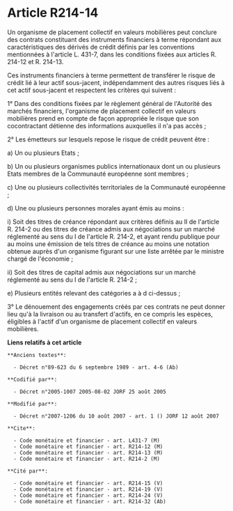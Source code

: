 # Article R214-14

Un organisme de placement collectif en valeurs mobilières peut conclure des contrats constituant des instruments financiers à
terme répondant aux caractéristiques des dérivés de crédit définis par les conventions mentionnées à l'article L. 431-7, dans
les conditions fixées aux articles R. 214-12 et R. 214-13.

Ces instruments financiers à terme permettent de transférer le risque de crédit lié à leur actif sous-jacent, indépendamment
des autres risques liés à cet actif sous-jacent et respectent les critères qui suivent :

1° Dans des conditions fixées par le règlement général de l'Autorité des marchés financiers, l'organisme de placement
collectif en valeurs mobilières prend en compte de façon appropriée le risque que son cocontractant détienne des informations
auxquelles il n'a pas accès ;

2° Les émetteurs sur lesquels repose le risque de crédit peuvent être :

a) Un ou plusieurs Etats ;

b) Un ou plusieurs organismes publics internationaux dont un ou plusieurs Etats membres de la Communauté européenne sont
membres ;

c) Une ou plusieurs collectivités territoriales de la Communauté européenne ;

d) Une ou plusieurs personnes morales ayant émis au moins :

i) Soit des titres de créance répondant aux critères définis au II de l'article R. 214-2 ou des titres de créance admis aux
négociations sur un marché réglementé au sens du I de l'article R. 214-2, et ayant rendu publique pour au moins une émission
de tels titres de créance au moins une notation obtenue auprès d'un organisme figurant sur une liste arrêtée par le ministre
chargé de l'économie ;

ii) Soit des titres de capital admis aux négociations sur un marché réglementé au sens du I de l'article R. 214-2 ;

e) Plusieurs entités relevant des catégories a à d ci-dessus ;

3° Le dénouement des engagements créés par ces contrats ne peut donner lieu qu'à la livraison ou au transfert d'actifs, en ce
compris les espèces, éligibles à l'actif d'un organisme de placement collectif en valeurs mobilières.

**Liens relatifs à cet article**

	**Anciens textes**:

	  - Décret n°89-623 du 6 septembre 1989 - art. 4-6 (Ab)

	**Codifié par**:

	  - Décret n°2005-1007 2005-08-02 JORF 25 août 2005

	**Modifié par**:

	  - Décret n°2007-1206 du 10 août 2007 - art. 1 () JORF 12 août 2007

	**Cite**:

	  - Code monétaire et financier - art. L431-7 (M)
	  - Code monétaire et financier - art. R214-12 (M)
	  - Code monétaire et financier - art. R214-13 (M)
	  - Code monétaire et financier - art. R214-2 (M)

	**Cité par**:

	  - Code monétaire et financier - art. R214-15 (V)
	  - Code monétaire et financier - art. R214-19 (V)
	  - Code monétaire et financier - art. R214-24 (V)
	  - Code monétaire et financier - art. R214-32 (Ab)
